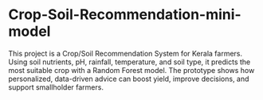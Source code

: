 # Crop-Soil-Recommendation-mini-model
This project is a Crop/Soil Recommendation System for Kerala farmers. Using soil nutrients, pH, rainfall, temperature, and soil type, it predicts the most suitable crop with a Random Forest model. The prototype shows how personalized, data-driven advice can boost yield, improve decisions, and support smallholder farmers.
